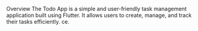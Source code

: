 Overview
The Todo App is a simple and user-friendly task management application built using Flutter. It allows users to create, manage, and track their tasks efficiently. 
ce.
